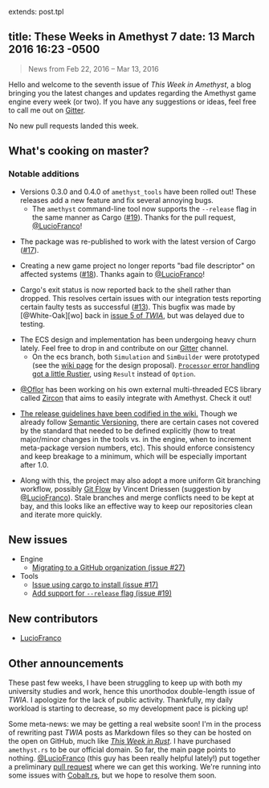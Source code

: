 extends: post.tpl

title: These Weeks in Amethyst 7
date: 13 March 2016 16:23 -0500
---

> News from Feb 22, 2016 – Mar 13, 2016

Hello and welcome to the seventh issue of *This Week in Amethyst*, a blog
bringing you the latest changes and updates regarding the Amethyst game engine
every week (or two). If you have any suggestions or ideas, feel free to call me
out on [Gitter][gc].

[gc]: https://gitter.im/ebkalderon/amethyst

No new pull requests landed this week.

## What's cooking on master?

### Notable additions

* Versions 0.3.0 and 0.4.0 of `amethyst_tools` have been rolled out! These
  releases add a new feature and fix several annoying bugs.
  * The `amethyst` command-line tool now supports the `--release` flag in the
    same manner as Cargo ([#19][t19]). Thanks for the pull request,
    [@LucioFranco][lf]!

[t19]: https://github.com/ebkalderon/amethyst_tools/issues/19
[lf]: https://github.com/LucioFranco

  * The package was re-published to work with the latest version of Cargo
    ([#17][t17]).

[t17]: https://github.com/ebkalderon/amethyst_tools/issues/17

  * Creating a new game project no longer reports "bad file descriptor" on
    affected systems ([#18][t18]). Thanks again to [@LucioFranco][lf]!

[t18]: https://github.com/ebkalderon/amethyst_tools/issues/18

  * Cargo's exit status is now reported back to the shell rather than dropped.
    This resolves certain issues with our integration tests reporting certain
    faulty tests as successful ([#13][t13]). This bugfix was made by
    [@White-Oak][wo] back in [issue 5 of *TWIA*][i5], but was delayed due to
    testing.

[t13]: https://github.com/ebkalderon/amethyst_tools/issues/13
[i5]: /_posts/twia-5.html

* The ECS design and implementation has been undergoing heavy churn lately. Feel
  free to drop in and contribute on our [Gitter][gc] channel.
  * On the ecs branch, both `Simulation` and `SimBuilder` were prototyped (see
    the [wiki page][ed] for the design proposal).
    [`Processor` error handling got a little Rustier][e25], using `Result`
    instead of `Option`.

[ed]: https://github.com/ebkalderon/amethyst/wiki/ECS-Design
[e25]: https://github.com/ebkalderon/amethyst/pull/25

  * [@Oflor][of] has been working on his own external multi-threaded ECS library
    called [Zircon][zi] that aims to easily integrate with Amethyst. Check it
    out!

[of]: https://github.com/Oflor
[zi]: https://github.com/Oflor/zircon

* [The release guidelines have been codified in the wiki.][rg] Though we already
  follow [Semantic Versioning][sv], there are certain cases not covered by the
  standard that needed to be defined explicitly (how to treat major/minor
  changes in the tools vs. in the engine, when to increment meta-package version
  numbers, etc). This should enforce consistency and keep breakage to a minimum,
  which will be especially important after 1.0.

[rg]: https://github.com/ebkalderon/amethyst/wiki/Releases
[sv]: http://semver.org/

* Along with this, the project may also adopt a more uniform Git branching
  workflow, possibly [Git Flow][gf] by Vincent Driessen (suggestion by
  [@LucioFranco][lf]). Stale branches and merge conflicts need to be kept at
  bay, and this looks like an effective way to keep our repositories clean and
  iterate more quickly.

[gf]: http://nvie.com/posts/a-successful-git-branching-model/

## New issues

* Engine
  * [Migrating to a GitHub organization (issue #27)][e27]
* Tools
  * [Issue using cargo to install (issue #17)][t17]
  * [Add support for `--release` flag (issue #19)][t19]

[e27]: https://github.com/ebkalderon/amethyst/issues/27

## New contributors

* [LucioFranco][lf]

## Other announcements

These past few weeks, I have been struggling to keep up with both my university
studies and work, hence this unorthodox double-length issue of *TWIA*. I
apologize for the lack of public activity. Thankfully, my daily workload is
starting to decrease, so my development pace is picking up!

Some meta-news: we may be getting a real website soon! I'm in the process of
rewriting past *TWIA* posts as Markdown files so they can be hosted on the open
on GitHub, much like [*This Week in Rust*][tr]. I have purchased `amethyst.rs`
to be our official domain. So far, the main page points to nothing.
[@LucioFranco][lf] (this guy has been really helpful lately!) put together a
preliminary [pull request][e26] where we can get this working. We're running
into some issues with [Cobalt.rs][co], but we hope to resolve them soon.

[tr]: http://this-week-in-rust.org/
[e26]: https://github.com/ebkalderon/amethyst/pull/26
[co]: https://github.com/cobalt-org/cobalt.rs
